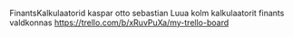 FinantsKalkulaatorid
kaspar otto sebastian
Luua kolm kalkulaatorit finants valdkonnas
https://trello.com/b/xRuvPuXa/my-trello-board
